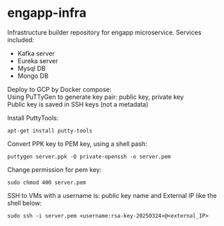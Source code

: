 # engapp-infra
Infrastructure builder repository for engapp microservice. 
Services included:
- Kafka server
- Eureka server
- Mysql DB
- Mongo DB

Deploy to GCP by Docker compose:<br />
Using PuTTyGen to generate key pair: public key, private key<br />
Public key is saved in SSH keys (not a metadata) <br />

Install PuttyTools:<br />
```
apt-get install putty-tools
```
Convert PPK key to PEM key, using a shell pash:<br />
```
puttygen server.ppk -O private-openssh -o server.pem
```
Change permission for pem key: <br/>
```
sudo chmod 400 server.pem
```
SSH to VMs with a username is: public key name and External IP like the shell below: <br/>
```
sudo ssh -i server.pem <username:rsa-key-20250324>@<external_IP>
```
